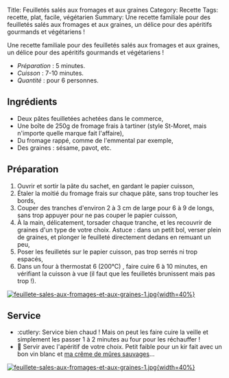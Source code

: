 Title: Feuilletés salés aux fromages et aux graines
Category: Recette
Tags: recette, plat, facile, végétarien
Summary: Une recette familiale pour des feuilletés salés aux fromages et aux graines, un délice pour des apéritifs gourmands et végétariens !

Une recette familiale pour des feuilletés salés aux fromages et aux graines, un délice pour des apéritifs gourmands et végétariens !

- *Préparation* : 5 minutes.
- *Cuisson* : 7-10 minutes.
- *Quantité* : pour 6 personnes.

## Ingrédients
- Deux pâtes feuilletées achetées dans le commerce,
- Une boîte de 250g de fromage frais à tartiner (style St-Moret, mais n'importe quelle marque fait l'affaire),
- Du fromage rappé, comme de l'emmental par exemple,
- Des graines : sésame, pavot, etc.

## Préparation
1. Ouvrir et sortir la pâte du sachet, en gardant le papier cuisson,
2. Étaler la moitié du fromage frais sur chaque pâte, sans trop toucher les bords,
3. Couper des tranches d'environ 2 à 3 cm de large pour 6 à 9 de longs, sans trop appuyer pour ne pas couper le papier cuisson,
4. À la main, délicatement, torsader chaque tranche, et les recouvrir de graines d'un type de votre choix. Astuce : dans un petit bol, verser plein de graines, et plonger le feuilleté directement dedans en remuant un peu,
5. Poser les feuilletés sur le papier cuisson, pas trop serrés ni trop espacés,
6.  Dans un four à thermostat 6 (200°C) <i class="fa fa-thermometer-full" aria-hidden="true"></i>, faire cuire 6 à 10 minutes, en vérifiant la cuisson à vue (il faut que les feuilletés brunissent mais pas trop !).

[![feuillete-sales-aux-fromages-et-aux-graines-1.jpg]({filename}images/feuillete-sales-aux-fromages-et-aux-graines-1.jpg){width=40%}]({filename}images/feuillete-sales-aux-fromages-et-aux-graines-1.jpg)

## Service
- :cutlery: Service bien chaud ! Mais on peut les faire cuire la veille et simplement les passer 1 à 2 minutes au four pour les réchauffer !
- :wine_glass: Servir avec l'apéritif de votre choix. Petit faible pour un kir fait avec un bon vin blanc et [ma crême de mûres sauvages](https://perso.crans.org/besson/cuisine/creme-de-mures-sauvages.html)...

[![feuillete-sales-aux-fromages-et-aux-graines-1.jpg]({filename}images/feuillete-sales-aux-fromages-et-aux-graines-1.jpg){width=40%}]({filename}images/feuillete-sales-aux-fromages-et-aux-graines-1.jpg)
